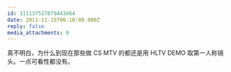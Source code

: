 ```yaml
---
id: 111137527879443464
date: 2011-11-15T06:18:00.000Z
reply: false
media_attachments: 0
---
```


真不明白，为什么到现在那些做 CS MTV 的都还是用 HLTV DEMO 取第一人称镜头。一点可看性都没有。 ​​​​

